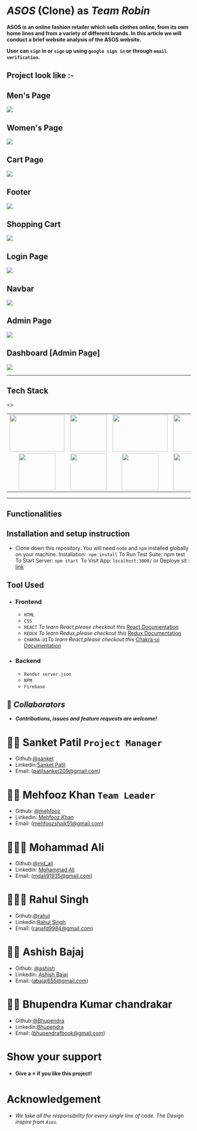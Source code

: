 # _ASOS_ (Clone) as _Team Robin_

**ASOS is an online fashion retailer which sells clothes online, from its own home lines and from a variety of different brands. In this article we will conduct a brief website analysis of the ASOS website.**

**User can `sign` in or `sign` up using `google sign in` or through `email verification`.**

## Project look like :-

## Men's Page

![](https://github.com/mehfoozkhangithub/tangible-robin-3650/blob/main/team_robin/assets/Screenshot_20221116_054938.png?raw=true)

## Women's Page

![](https://github.com/mehfoozkhangithub/tangible-robin-3650/blob/main/team_robin/assets/Screenshot_20221116_054818.png?raw=true)

## Cart Page

![](https://github.com/mehfoozkhangithub/tangible-robin-3650/blob/main/team_robin/assets/Screenshot_20221116_054605.png?raw=true)

## Footer

![](https://github.com/mehfoozkhangithub/tangible-robin-3650/blob/main/team_robin/assets/Screenshot_20221116_054830.png?raw=true)

## Shopping Cart

![](https://github.com/mehfoozkhangithub/tangible-robin-3650/blob/main/team_robin/assets/Screenshot_20221116_054953.png?raw=true)


## Login Page

![](https://github.com/mehfoozkhangithub/tangible-robin-3650/blob/main/team_robin/assets/Screenshot_20221116_055100.png?raw=true)

## Navbar

![](https://github.com/mehfoozkhangithub/tangible-robin-3650/blob/main/team_robin/assets/Screenshot_20221116_055121.png?raw=true)

## Admin Page

![](https://github.com/mehfoozkhangithub/tangible-robin-3650/blob/main/team_robin/assets/Screenshot_20221116_055209.png?raw=true)

## Dashboard [Admin Page]

![](https://github.com/mehfoozkhangithub/tangible-robin-3650/blob/main/team_robin/assets/Screenshot_20221116_055226.png?raw=true)




<hr>

## Tech Stack

<table align=center>
 <td align=center> <img src="https://upload.wikimedia.org/wikipedia/commons/thumb/d/d9/Node.js_logo.svg/1280px-Node.js_logo.svg.png"  height=100   width=150 ></td>
     <td align=center> <img src="https://upload.wikimedia.org/wikipedia/commons/thumb/a/a7/React-icon.svg/1280px-React-icon.svg.png" height=100   /></td>
    <td align=center> <img src="https://upload.wikimedia.org/wikipedia/commons/4/49/Redux.png"  height=100   width=150 /></td>
     <td align=center> <img src="https://img.icons8.com/nolan/64/wikipedia.png"  height=100  ></td>
  </tr><><td align=center>  <img src="https://img.icons8.com/color/48/null/chakra-ui.png"   width=100  /></td>
   <td align=center> <img src="https://upload.wikimedia.org/wikipedia/commons/thumb/b/b2/Bootstrap_logo.svg/768px-Bootstrap_logo.svg.png"  height=100    /></td>
  <td align=center> <img src="https://git-scm.com/images/logos/downloads/Git-Icon-1788C.png"  height=100  /></td>
  <td align=center> <img src="https://img.icons8.com/plasticine/100/null/github.png"  height=100  /></td>


</table>

<hr/>

## Functionalities

## Installation and setup instruction

- Clone down this repository. You will need `node` and `npm` installed globally on your machine. Installation:` npm install` To Run Test Suite: npm test To Start Server: `npm start `To Visit App: `localhost:3000/` or Deploye sit : [link](https://strong-parfait-b1bad8.netlify.app)

## Tool Used

- ### **Frontend**
  - `HTML`
  - `CSS`
  - `REACT` _To learn React,please checkout this_ [React Documentation](https://reactjs.org/)
  - `REDUX` _To learn Redux,please checkout this_ [Redux Documentation](https://redux.js.org/)
  - `CHAKRA-UI`_To learn React,please checkout this_ [Chakra-ui Documentation](https://chakra-ui.com/)
- ### **Backend**
  - `Render server.json`
  - `NPM`
  - `Firebase`

<!-- - ### **Integration** -->

## 🤝 **_Collaborators_**

- **_Contributions, issues and feature requests are welcome!_**

# 🧔🏻 **Sanket Patil** `Project Manager`

- Github:[@sanket](https://github.com/sanketpatil05)
- Linkedin:[Sanket Patil](https://www.linkedin.com/in/sanket-patil-455700188/)
- Email: (patilsanket209@gmail.com)

# 👨🏻 **Mehfooz Khan** `Team Leader`

- Github: [@mehfooz](https://github.com/mehfoozkhangithub)
- Linkedin: [Mehfooz Khan](https://www.linkedin.com/in/mehfoozkhan51/)
- Email: (mehfoozshaik51@gmail.com)

# 🧑🏻‍🦰 **Mohammad Ali**

- Github:[@md_ali](https://github.com/mdali-11)
- Linkedin: [Mohammad Ali](https://www.linkedin.com/in/md-ali11/)
- Email: (mdali91935@gmail.com)

# 👱🏻‍♂️ **Rahul Singh**

- Github:[@rahul](https://github.com/Srahul2244)
- Linkedin:[Rahul Singh](https://www.linkedin.com/in/rahul-singh-17b20a1b4/)
- Email: (ranafd9984@gmail.com)

# 🧑🏻 **Ashish Bajaj**

- Github: [@ashish](https://github.com/abajaj655)
- Linkedin: [Ashish Bajaj](https://www.linkedin.com/in/ashish-bajaj-7299a3235/)
- Email: (abajaj655@gmail.com)

# 🧒🏻 **Bhupendra Kumar chandrakar**

- Github:[@Bhupendra](https://github.com/bkcjanta)
- Linkedin:[Bhupendra](https://www.linkedin.com/mwlite/in/bhupendra-kumar-chandrakar)
- Email: (bhupendrafbook@gmail.com)

# Show your support

- **Give a ⭐️ if you like this project!**

# Acknowledgement

- _We take all the responsibility for every single line of code. The Design inspire from `Asos`._

<!-- hello -->
